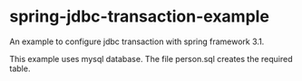 spring-jdbc-transaction-example
===============================

An example to configure jdbc transaction with spring framework 3.1.

This example uses mysql database.  The file person.sql creates the required table.